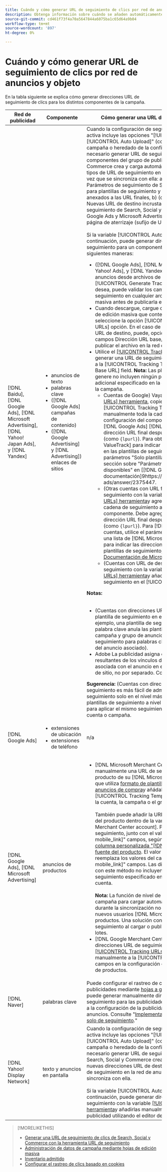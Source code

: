 ```yaml
---
title: Cuándo y cómo generar URL de seguimiento de clics por red de anuncios y objeto
description: Obtenga información sobre cuándo se añaden automáticamente las direcciones URL de seguimiento de clics y cuándo y cómo añadirlas manualmente para varios componentes de campaña.
source-git-commit: cd461f73f4a70a5647844a6075ba1c65d64a9b04
workflow-type: tm+mt
source-wordcount: '897'
ht-degree: 0%

---
```


# Cuándo y cómo generar URL de seguimiento de clics por red de anuncios y objeto

En la tabla siguiente se explica cómo generar direcciones URL de seguimiento de clics para los distintos componentes de la campaña.

| Red de publicidad | Componente | Cómo generar una URL de seguimiento de clics |
| ---- | ---- | ---- |
| [!DNL Baidu], [!DNL Google Ads], [!DNL Microsoft Advertising], [!DNL Yahoo! Japan Ads], y [!DNL Yandex] | <ul><li>anuncios de texto</li><li>palabras clave</li><li>([!DNL Google Ads] campañas de contenido)</li><li>([!DNL Google Advertising] y [!DNL Advertising]) enlaces de sitios</li></ul> | Cuando la configuración de seguimiento de una campaña activa incluye las opciones &quot;[!UICONTROL EF Redirect]&quot; y &quot;[!UICONTROL Auto Upload]&quot; (configurado en el nivel de campaña o heredado de la configuración de cuenta), no es necesario generar URL de seguimiento para los componentes del grupo de publicidad. Search, Social y Commerce crea y carga automáticamente los siguientes tipos de URL de seguimiento en la red de publicidad cada vez que se sincroniza con ella: a) (cuentas con URL finales) Parámetros de seguimiento de Search, Social y Commerce para plantillas de seguimiento y los mismos parámetros anexados a las URL finales, b) (cuentas con URL de destino) Nuevas URL de destino incrustadas con el código de seguimiento de Search, Social y Commerce y c) (Cuentas de Google Ads y Microsoft Advertising) Parámetros de sufijo de página de aterrizaje (sufijo de URL final).<br><br>Si la variable [!UICONTROL Auto Upload] está desactivada, a continuación, puede generar direcciones URL de seguimiento para un componente de cualquiera de las siguientes maneras:<ul><li>([!DNL Google Ads], [!DNL Microsoft Advertising], [!DNL Yahoo! Ads], y [!DNL Yandex]) Cuando publique anuncios desde archivos de fuentes, seleccione la [!UICONTROL Generate Tracking URLs] opción. Si lo desea, puede validar los campos de la plantilla de seguimiento en cualquier archivo de hoja de edición masiva antes de publicarla en la red publicitaria.</li><li>Cuando descargue, cargue o publique un archivo de hoja de edición masiva que contenga el componente, seleccione la opción [!UICONTROL Generate Tracking URLs] opción. En el caso de las cuentas con direcciones URL de destino, puede, opcionalmente, validar los campos Dirección URL base/Dirección URL final antes de publicar el archivo en la red de publicidad</li><li>Utilice el [[!UICONTROL Tracking URLs] herramienta](/help/search-social-commerce/tools/click-tracking-url-generate.md) para generar una URL de seguimiento y añadirla manualmente a la [!UICONTROL Tracking Template] o [!UICONTROL Base URL] field. <b>Nota:</b> Las plantillas de seguimiento que genere no incluyen ningún parámetro de seguimiento adicional especificado en la configuración de la cuenta o la campaña.<ul><li>Cuentas de Google) Vaya a [[!UICONTROL Tracking URLs] herramienta](/help/search-social-commerce/tools/click-tracking-url-generate.md), copie el valor en pantalla en el [!UICONTROL Tracking Template] y agregue manualmente toda la cadena de seguimiento a la configuración del componente. Debe agregar un [!DNL Google Ads] [!DNL ValueTrack] para la dirección URL final después de `&url=` parámetro (como `{lpurl}`). Para obtener una lista de [!DNL ValueTrack] para indicar las direcciones URL finales en las plantillas de seguimiento, consulte los parámetros &quot;Solo plantilla de seguimiento&quot; en la sección sobre &quot;Parámetros de ValueTrack disponibles&quot; en [[!DNL Google Ads] documentación]9https://support.google.com/google-ads/answer/2375447.</li><li>(Otras cuentas con URL finales) Genere una URL de seguimiento con la variable [[!UICONTROL Tracking URLs] herramienta](/help/search-social-commerce/tools/click-tracking-url-generate.md)y agregue manualmente toda la cadena de seguimiento a la configuración del componente. Debe agregar un parámetro para la dirección URL final después de `&url=` parámetro (como `{lpurl}`). Para [!DNL Yahoo! Japan Ads] cuentas, utilice el parámetro `{lpurl}`. Para obtener una lista de [!DNL Microsoft Advertising] parámetros para indicar las direcciones URL finales en las plantillas de seguimiento, consulte los [Documentación de Microsoft Advertising](https://help.bingads.microsoft.com/#apex/3/en/56799).</li><li>(Cuentas con URL de destino) Genere una URL de seguimiento con la variable [[!UICONTROL Tracking URLs] herramienta](/help/search-social-commerce/tools/click-tracking-url-generate.md)y añada manualmente la URL de seguimiento en el [!UICONTROL Base URL] field.</li></ul></li></ul><b>Notas:</b><br><br><ul><li>(Cuentas con direcciones URL finales) Se utiliza la plantilla de seguimiento en el nivel más granular (por ejemplo, una plantilla de seguimiento en el nivel de palabra clave anula las plantillas en el nivel de cuenta, campaña y grupo de anuncios, y las plantillas de seguimiento para palabras clave y ubicaciones anulan las del anuncio asociado).</li><li>Adobe La publicidad asigna clics y los ingresos resultantes de los vínculos de sitio a la palabra clave asociada con el anuncio en el que se incluye el vínculo de sitio, no por separado. Consulte &quot;[Inventario admitido](/help/search-social-commerce/introduction/supported-inventory.md).&quot;</li></ul><b>Sugerencia:</b> (Cuentas con direcciones URL finales) El seguimiento es más fácil de administrar si crea plantillas de seguimiento solo en el nivel más alto necesario; por ejemplo, plantillas de seguimiento a nivel de cuenta o de campaña para aplicar el mismo seguimiento a todas las entidades de la cuenta o campaña. |
| [!DNL Google Ads] | <ul><li>extensiones de ubicación</li><li>extensiones de teléfono</li></ul> | n/a |
| [!DNL Google Ads], [!DNL Microsoft Advertising] | anuncios de productos | <ul><li>[!DNL Microsoft Merchant Center] cuentas: cree manualmente una URL de seguimiento para cada producto de su [!DNL Microsoft Merchant Center] cuenta que utiliza [formato de plantilla de seguimiento para anuncios de compra](/help/search-social-commerce/tracking/formats-click-tracking-microsoft.md)y añádalo manualmente al [!UICONTROL Tracking Template] en la configuración de la cuenta, la campaña o el grupo de productos.<br><br>También puede añadir la URL de seguimiento a los datos del producto dentro de la variable [!DNL Microsoft Merchant Center account]. Para ello, incluya la URL de seguimiento, junto con el valor en la[!DNL link]&quot; o &quot;[!DNL mobile_link]&quot; campos, según corresponda, en una [columna personalizada &quot;[!DNL bingads_redirect]&quot; en la fuente del producto](https://help.ads.microsoft.com/#apex/3/en/51084). El valor en &quot;[!DNL bingads_redirect]&quot; reemplaza los valores del campo &quot;[!DNL link]&quot; y &quot;[!DNL mobile_link]&quot; campos. Las direcciones URL generadas con este método no incluyen ningún parámetro de seguimiento especificado en la configuración de la cuenta.<br><br><b>Nota:</b> La función de nivel de cuenta y de nivel de campaña para cargar automáticamente el seguimiento durante la sincronización no genera seguimiento para los nuevos usuarios [!DNL Microsoft Advertising] grupos de productos. Una solución consiste en generar un seguimiento al cargar o publicar una hoja de edición por lotes.</li><li>[!DNL Google Merchant Center] cuentas: genere direcciones URL de seguimiento con la variable [[!UICONTROL Tracking URLs] herramienta](/help/search-social-commerce/tools/click-tracking-url-generate.md)y añadirlos manualmente a la [!UICONTROL Tracking Template] campos en la configuración de cuenta, campaña o grupo de productos.</li></ul> |
| [!DNL Naver] | palabras clave | Puede configurar el rastreo de clics para todas las publicidades mediante [hojas a granel](/help/search-social-commerce/campaign-management/bulksheets/bulksheet-about.md). Como alternativa, puede generar manualmente direcciones URL de seguimiento para las publicidades y añadirlas manualmente a la configuración de la publicidad con el editor de la red de anuncios. Consulte &quot;[Implementación [!DNL Naver] cuentas solo de seguimiento](/help/search-social-commerce/campaign-management/naver-tracking-only-account-implement.md).&quot; |
| [!DNL Yahoo! Display Network] | texto y anuncios en pantalla | Cuando la configuración de seguimiento de una campaña activa incluye las opciones &quot;[!UICONTROL EF Redirect]&quot; y &quot;[!UICONTROL Auto Upload]&quot; (configurado en el nivel de campaña o heredado de la configuración de la cuenta), no es necesario generar URL de seguimiento para los anuncios. Search, Social y Commerce crean y cargan automáticamente nuevas direcciones URL de destino incrustadas con código de seguimiento en la red de anuncios cada vez que se sincroniza con ella.<br><br>Si la variable [!UICONTROL Auto Upload] está desactivada, a continuación, puede generar direcciones URL de seguimiento con la variable [[!UICONTROL Tracking URLs] herramienta](/help/search-social-commerce/tools/click-tracking-url-generate.md)y añadirlas manualmente a la configuración de la publicidad utilizando el editor de la red de publicidad. |

>[!MORELIKETHIS]
>
>* [Generar una URL de seguimiento de clics de Search, Social y Commerce con la herramienta URL de seguimiento](/help/search-social-commerce/tools/click-tracking-url-generate.md)
>* [Administración de datos de campaña mediante hojas de edición masiva](/help/search-social-commerce/campaign-management/bulksheets/bulksheet-about.md)
>* [Inventario admitido](/help/search-social-commerce/introduction/supported-inventory.md)
>* [Configurar el rastreo de clics basado en cookies](/help/search-social-commerce/tracking/click-tracking-set-up.md)

